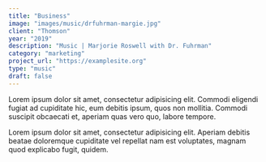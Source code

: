 ```yaml
---
title: "Business"
image: "images/music/drfuhrman-margie.jpg"
client: "Thomson"
year: "2019"
description: "Music | Marjorie Roswell with Dr. Fuhrman"
category: "marketing"
project_url: "https://examplesite.org"
type: "music"
draft: false
---
```


Lorem ipsum dolor sit amet, consectetur adipisicing elit. Commodi eligendi fugiat ad cupiditate hic, eum debitis ipsum, quos non mollitia. Commodi suscipit obcaecati et, aperiam quas vero quo, labore tempore.

Lorem ipsum dolor sit amet, consectetur adipisicing elit. Aperiam debitis beatae doloremque cupiditate vel repellat nam est voluptates, magnam quod explicabo fugit, quidem.
